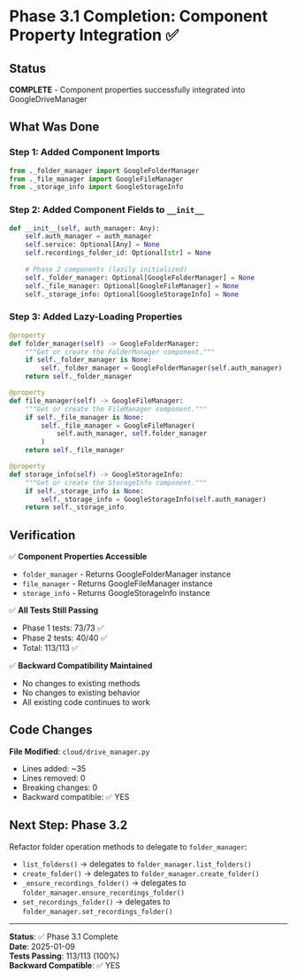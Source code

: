 # Phase 3.1 Completion: Component Property Integration ✅

## Status
**COMPLETE** - Component properties successfully integrated into GoogleDriveManager

## What Was Done

### Step 1: Added Component Imports
```python
from ._folder_manager import GoogleFolderManager
from ._file_manager import GoogleFileManager
from ._storage_info import GoogleStorageInfo
```

### Step 2: Added Component Fields to `__init__`
```python
def __init__(self, auth_manager: Any):
    self.auth_manager = auth_manager
    self.service: Optional[Any] = None
    self.recordings_folder_id: Optional[str] = None
    
    # Phase 2 components (lazily initialized)
    self._folder_manager: Optional[GoogleFolderManager] = None
    self._file_manager: Optional[GoogleFileManager] = None
    self._storage_info: Optional[GoogleStorageInfo] = None
```

### Step 3: Added Lazy-Loading Properties
```python
@property
def folder_manager(self) -> GoogleFolderManager:
    """Get or create the FolderManager component."""
    if self._folder_manager is None:
        self._folder_manager = GoogleFolderManager(self.auth_manager)
    return self._folder_manager

@property
def file_manager(self) -> GoogleFileManager:
    """Get or create the FileManager component."""
    if self._file_manager is None:
        self._file_manager = GoogleFileManager(
            self.auth_manager, self.folder_manager
        )
    return self._file_manager

@property
def storage_info(self) -> GoogleStorageInfo:
    """Get or create the StorageInfo component."""
    if self._storage_info is None:
        self._storage_info = GoogleStorageInfo(self.auth_manager)
    return self._storage_info
```

## Verification

✅ **Component Properties Accessible**
- `folder_manager` - Returns GoogleFolderManager instance
- `file_manager` - Returns GoogleFileManager instance  
- `storage_info` - Returns GoogleStorageInfo instance

✅ **All Tests Still Passing**
- Phase 1 tests: 73/73 ✅
- Phase 2 tests: 40/40 ✅
- Total: 113/113 ✅

✅ **Backward Compatibility Maintained**
- No changes to existing methods
- No changes to existing behavior
- All existing code continues to work

## Code Changes

**File Modified**: `cloud/drive_manager.py`
- Lines added: ~35
- Lines removed: 0
- Breaking changes: 0
- Backward compatible: ✅ YES

## Next Step: Phase 3.2

Refactor folder operation methods to delegate to `folder_manager`:
- `list_folders()` → delegates to `folder_manager.list_folders()`
- `create_folder()` → delegates to `folder_manager.create_folder()`
- `_ensure_recordings_folder()` → delegates to `folder_manager.ensure_recordings_folder()`
- `set_recordings_folder()` → delegates to `folder_manager.set_recordings_folder()`

---

**Status**: ✅ Phase 3.1 Complete  
**Date**: 2025-01-09  
**Tests Passing**: 113/113 (100%)  
**Backward Compatible**: ✅ YES
